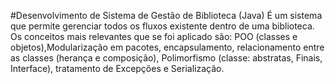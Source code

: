 #Desenvolvimento de Sistema de Gestão de Biblioteca (Java)
É um sistema que permite gerenciar todos os fluxos existente dentro de uma biblioteca. Os conceitos mais relevantes que se foi aplicado são: POO (classes e objetos),Modularização em pacotes, encapsulamento, relacionamento entre as classes (herança e composição), Polimorfismo (classe: abstratas, Finais, Interface), tratamento de Excepções e Serialização. 
